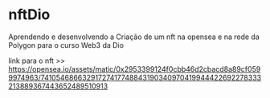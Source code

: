 # nftDio

Aprendendo e desenvolvendo a Criação de um nft na opensea e na rede da Polygon para o curso Web3 da Dio

link para o nft >> https://opensea.io/assets/matic/0x2953399124f0cbb46d2cbacd8a89cf0599974963/74105468663291727417748843190340970419944422692278333213889367443652489510913
